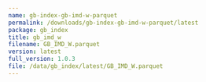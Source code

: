 ```yaml
---
name: gb-index-gb-imd-w-parquet
permalink: /downloads/gb-index-gb-imd-w-parquet/latest
package: gb_index
title: gb_imd_w
filename: GB_IMD_W.parquet
version: latest
full_version: 1.0.3
file: /data/gb_index/latest/GB_IMD_W.parquet
---
```

